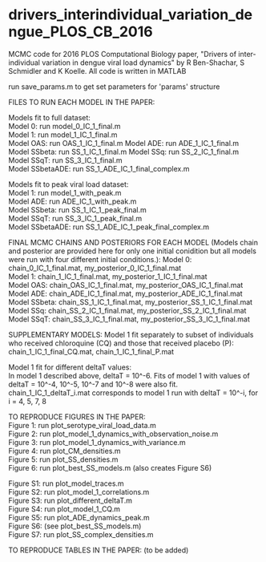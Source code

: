 # drivers_interindividual_variation_dengue_PLOS_CB_2016
MCMC code for 2016 PLOS Computational Biology paper, "Drivers of inter-individual variation in dengue viral load dynamics" by R Ben-Shachar, S Schmidler and K Koelle. 
All code is written in MATLAB

run save_params.m to get set parameters for 'params' structure                                 

FILES TO RUN EACH MODEL IN THE PAPER:     

Models fit to full dataset:                           
Model 0:   run model_0_IC_1_final.m                           
Model 1:   run model_1_IC_1_final.m                 
Model OAS: run OAS_1_IC_1_final.m
Model ADE: run ADE_1_IC_1_final.m                            
Model SSbeta: run SS_1_IC_1_final.m
Model SSq: run SS_2_IC_1_final.m                  
Model SSqT: run SS_3_IC_1_final.m                      
Model SSbetaADE: run SS_1_ADE_IC_1_final_complex.m             

Models fit to peak viral load dataset:                            
Model 1: run model_1_with_peak.m                     
Model ADE: run ADE_IC_1_with_peak.m            
Model SSbeta: run SS_1_IC_1_peak_final.m                    
Model SSqT: run SS_3_IC_1_peak_final.m         
Model SSbetaADE: run SS_1_ADE_IC_1_peak_final_complex.m           

FINAL MCMC CHAINS AND POSTERIORS FOR EACH MODEL (Models chain and posterior are provided here for only one initial conidition but all models were run with four different initial conditions.): 
Model 0: chain_0_IC_1_final.mat, my_posterior_0_IC_1_final.mat                
Model 1: chain_1_IC_1_final.mat, my_posterior_1_IC_1_final.mat                      
Model OAS: chain_OAS_IC_1_final.mat, my_posterior_OAS_IC_1_final.mat                      
Model ADE: chain_ADE_IC_1_final.mat, my_posterior_ADE_IC_1_final.mat                
Model SSbeta: chain_SS_1_IC_1_final.mat, my_posterior_SS_1_IC_1_final.mat                 
Model SSq: chain_SS_2_IC_1_final.mat, my_posterior_SS_2_IC_1_final.mat                    
Model SSqT: chain_SS_3_IC_1_final.mat, my_posterior_SS_3_IC_1_final.mat                         

SUPPLEMENTARY MODELS: 
Model 1 fit separately to subset of individuals who received chloroquine (CQ) and those that received placebo (P):           
chain_1_IC_1_final_CQ.mat, chain_1_IC_1_final_P.mat
                         
Model 1 fit for different deltaT values:                     
In model 1 described above, deltaT = 10^-6. Fits of model 1 with values of deltaT = 10^-4, 10^-5, 10^-7 and 10^-8 were also fit. chain_1_IC_1_deltaT_i.mat corresponds to model 1 run with deltaT = 10^-i, for i = 4, 5, 7, 8

TO REPRODUCE FIGURES IN THE PAPER:                
Figure 1: run plot_serotype_viral_load_data.m            
Figure 2: run plot_model_1_dynamics_with_observation_noise.m              
Figure 3: run plot_model_1_dynamics_with_variance.m              
Figure 4: run plot_CM_densities.m                  
Figure 5: run plot_SS_densities.m                   
Figure 6: run plot_best_SS_models.m (also creates Figure S6)                

Figure S1: run plot_model_traces.m                        
Figure S2: run plot_model_1_correlations.m                             
Figure S3: run plot_different_deltaT.m                        
Figure S4: run plot_model_1_CQ.m                  
Figure S5: run plot_ADE_dynamics_peak.m                     
Figure S6: (see plot_best_SS_models.m)                
Figure S7: run plot_SS_complex_densities.m             

TO REPRODUCE TABLES IN THE PAPER: (to be added)
